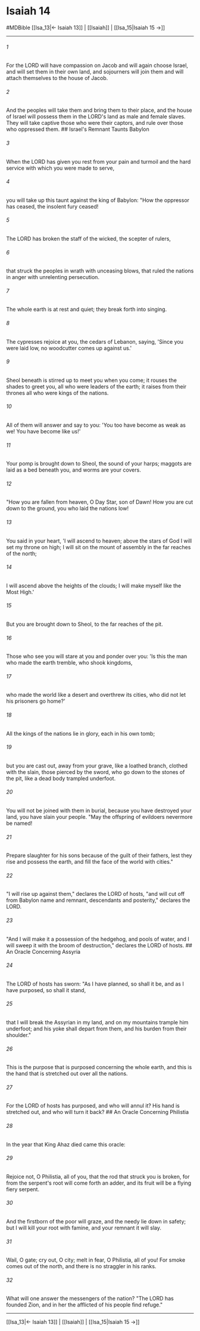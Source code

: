 # Isaiah 14
#MDBible
[[Isa_13|← Isaiah 13]] | [[Isaiah]] | [[Isa_15|Isaiah 15 →]]

***

###### 1 
For the LORD will have compassion on Jacob and will again choose Israel, and will set them in their own land, and sojourners will join them and will attach themselves to the house of Jacob. 

###### 2 
And the peoples will take them and bring them to their place, and the house of Israel will possess them in the LORD's land as male and female slaves. They will take captive those who were their captors, and rule over those who oppressed them. ## Israel's Remnant Taunts Babylon 

###### 3 
When the LORD has given you rest from your pain and turmoil and the hard service with which you were made to serve, 

###### 4 
you will take up this taunt against the king of Babylon: "How the oppressor has ceased, the insolent fury ceased! 

###### 5 
The LORD has broken the staff of the wicked, the scepter of rulers, 

###### 6 
that struck the peoples in wrath with unceasing blows, that ruled the nations in anger with unrelenting persecution. 

###### 7 
The whole earth is at rest and quiet; they break forth into singing. 

###### 8 
The cypresses rejoice at you, the cedars of Lebanon, saying, 'Since you were laid low, no woodcutter comes up against us.' 

###### 9 
Sheol beneath is stirred up to meet you when you come; it rouses the shades to greet you, all who were leaders of the earth; it raises from their thrones all who were kings of the nations. 

###### 10 
All of them will answer and say to you: 'You too have become as weak as we! You have become like us!' 

###### 11 
Your pomp is brought down to Sheol, the sound of your harps; maggots are laid as a bed beneath you, and worms are your covers. 

###### 12 
"How you are fallen from heaven, O Day Star, son of Dawn! How you are cut down to the ground, you who laid the nations low! 

###### 13 
You said in your heart, 'I will ascend to heaven; above the stars of God I will set my throne on high; I will sit on the mount of assembly in the far reaches of the north; 

###### 14 
I will ascend above the heights of the clouds; I will make myself like the Most High.' 

###### 15 
But you are brought down to Sheol, to the far reaches of the pit. 

###### 16 
Those who see you will stare at you and ponder over you: 'Is this the man who made the earth tremble, who shook kingdoms, 

###### 17 
who made the world like a desert and overthrew its cities, who did not let his prisoners go home?' 

###### 18 
All the kings of the nations lie in glory, each in his own tomb; 

###### 19 
but you are cast out, away from your grave, like a loathed branch, clothed with the slain, those pierced by the sword, who go down to the stones of the pit, like a dead body trampled underfoot. 

###### 20 
You will not be joined with them in burial, because you have destroyed your land, you have slain your people. "May the offspring of evildoers nevermore be named! 

###### 21 
Prepare slaughter for his sons because of the guilt of their fathers, lest they rise and possess the earth, and fill the face of the world with cities." 

###### 22 
"I will rise up against them," declares the LORD of hosts, "and will cut off from Babylon name and remnant, descendants and posterity," declares the LORD. 

###### 23 
"And I will make it a possession of the hedgehog, and pools of water, and I will sweep it with the broom of destruction," declares the LORD of hosts. ## An Oracle Concerning Assyria 

###### 24 
The LORD of hosts has sworn: "As I have planned, so shall it be, and as I have purposed, so shall it stand, 

###### 25 
that I will break the Assyrian in my land, and on my mountains trample him underfoot; and his yoke shall depart from them, and his burden from their shoulder." 

###### 26 
This is the purpose that is purposed concerning the whole earth, and this is the hand that is stretched out over all the nations. 

###### 27 
For the LORD of hosts has purposed, and who will annul it? His hand is stretched out, and who will turn it back? ## An Oracle Concerning Philistia 

###### 28 
In the year that King Ahaz died came this oracle: 

###### 29 
Rejoice not, O Philistia, all of you, that the rod that struck you is broken, for from the serpent's root will come forth an adder, and its fruit will be a flying fiery serpent. 

###### 30 
And the firstborn of the poor will graze, and the needy lie down in safety; but I will kill your root with famine, and your remnant it will slay. 

###### 31 
Wail, O gate; cry out, O city; melt in fear, O Philistia, all of you! For smoke comes out of the north, and there is no straggler in his ranks. 

###### 32 
What will one answer the messengers of the nation? "The LORD has founded Zion, and in her the afflicted of his people find refuge." 

***

[[Isa_13|← Isaiah 13]] | [[Isaiah]] | [[Isa_15|Isaiah 15 →]]
